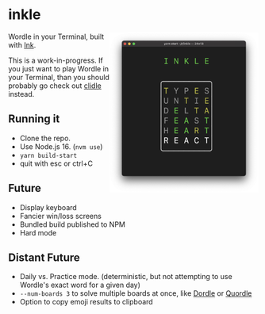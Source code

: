 # inkle

<img src="inkle.png" width="300" align="right" />

Wordle in your Terminal, built with [Ink](https://github.com/vadimdemedes/ink).

This is a work-in-progress. If you just want to play Wordle in your Terminal,
than you should probably go check out
[clidle](https://github.com/ajeetdsouza/clidle) instead.

## Running it

- Clone the repo.
- Use Node.js 16. (`nvm use`)
- `yarn build-start`
- quit with esc or ctrl+C

## Future

- Display keyboard
- Fancier win/loss screens
- Bundled build published to NPM
- Hard mode

## Distant Future

- Daily vs. Practice mode. (deterministic, but not attempting to use Wordle's
  exact word for a given day)
- `--num-boards 3` to solve multiple boards at once, like
  [Dordle](https://zaratustra.itch.io/dordle) or
  [Quordle](https://www.quordle.com/#/)
- Option to copy emoji results to clipboard
